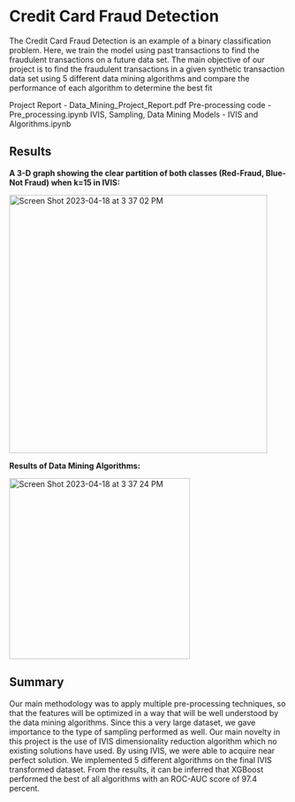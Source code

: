 # Credit Card Fraud Detection
The Credit Card Fraud Detection is an example of a binary classification problem. Here, we train the model using past transactions to find the fraudulent transactions on a future data set. The main objective of our project is to find the fraudulent transactions in a given synthetic transaction data set using 5 different data mining algorithms and compare the performance of each algorithm to determine the best fit

Project Report - Data_Mining_Project_Report.pdf
Pre-processing code - Pre_processing.ipynb
IVIS, Sampling, Data Mining Models - IVIS and Algorithms.ipynb

## Results

<b> A 3-D graph showing the clear partition of both classes (Red-Fraud, Blue- Not Fraud) when k=15 in IVIS: </b>

<img width="467" alt="Screen Shot 2023-04-18 at 3 37 02 PM" src="https://user-images.githubusercontent.com/127549357/232887040-8de3b725-d857-4477-8b7c-0afff7123e7c.png">


<b> Results of Data Mining Algorithms: </b>

<img width="327" alt="Screen Shot 2023-04-18 at 3 37 24 PM" src="https://user-images.githubusercontent.com/127549357/232886768-6a0323fb-9d7b-4fb4-9719-8f20aa252532.png">

## Summary

Our main methodology was to apply multiple pre-processing techniques, so that the features will be optimized in a way that will be well understood by the data mining algorithms. Since this a very large dataset, we gave importance to the type of sampling performed as well. Our main novelty in this project is the use of IVIS dimensionality reduction algorithm which no existing solutions have used. By using IVIS, we were able to acquire near perfect solution. We implemented 5 different algorithms on the final IVIS transformed dataset. From the results, it can be inferred that XGBoost performed the best of all algorithms with an ROC-AUC score of 97.4 percent.


